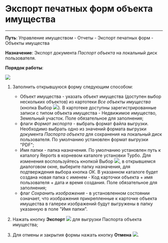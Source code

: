 ﻿# Экспорт печатных форм объекта имущества
___

**Путь**: Управление имуществом - Отчеты - Экспорт печатных форм - Объекты имущества

**Назначение**: Экспорт документа *Паспорт объекта* на локальный диск пользователя.

**Порядок работы**:

![](topic:.AddFiles.Screenshot_20040.jpg)

1. Заполнить открывшуюся форму следующим способом:

    - Объект имущества - указать объект имущества (доступен выбор нескольких объектов) из картотеки *Все объекты имущества* (кнопка Выбор ![](topic:Com.AddFiles.Btn_select.png)).
    В картотеке доступны зарегистрированные записи с типом объекта имущества - Недвижимое имущество, Земельный участок. Поле обязательное для заполнения;
    - флаги *Формат экспорта* - выбрать формат файла выгрузки. Необходимо выбрать одно из значений формата выгрузки документа *Паспорта объекта* для сохранения на локальный диск пользователя.
    По умолчанию установлен формат выгрузки "PDF";
    - Имя папки - папка назначения. По умолчанию установлен путь к каталогу Reports в корневом каталоге установки Турбо.
    Для изменения воспользуйтесь кнопкой Выбор ![](topic:Com.AddFiles.Btn_select.png), в открывшемся диалоговом окне, выберите папку назначения, для подтверждения выбора кнопка *ОК*.
    В указанном каталоге будет создана новая папка с именем - Код карточки объекта + имя пользователя + дата и время создания. Поле обязательное для заполнения;
    - флаг *Сохранить изображения* - в установленном состоянии означает, что изображения прикрепленные к карточке объекта имущества в галереи изображений будут выгружены в папку указанную в поле "Имя папки".

2. Нажать кнопку **Экспорт** ![](topic:Com.AddFiles.Buttons.Btn_download.png) для выгрузки Паспорта объекта имущества;

3. Для отмены и закрытия формы нажать кнопку **Отмена** ![](topic:Com.AddFiles.Buttons.Btn_CloseCancel.png).




